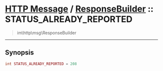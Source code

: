 # [HTTP Message](http.md) / [ResponseBuilder](http-ResponseBuilder.md) :: STATUS_ALREADY_REPORTED
 > im\http\msg\ResponseBuilder
____

## Synopsis
```php
int STATUS_ALREADY_REPORTED = 208
```
